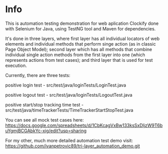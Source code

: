 # Info
This is automation testing demonstration for web aplication Clockify done with Selenium for Java, using TestNG tool and Maven for dependencies.

It's done in three layers, where first layer has all individual locators of web elements and individual methods that perform singe action (as in classic Page Object Model);
second layer which has all methods that combine individual single action methods from the first layer into one (which represents actions from test cases);
and third layer that is used for test execution.

Currently, there are three tests:

positive login test - src/test/java/loginTests/LoginTest.java

positive logout test - src/test/java/loginTests/LogoutTest.java

positive start/stop tracking time test - src/test/java/timeTrackerTests/TimeTrackerStartStopTest.java

You can see all mock test cases here:
https://docs.google.com/spreadsheets/d/1CbKcagVxBw133ksSxDljzW9T6buYgmjBCGAbkYc-xig/edit?usp=sharing

For my other, much more detailed automation test demo visit:
https://github.com/ivanpetrovic89/tri-layer_automation_demo.git

